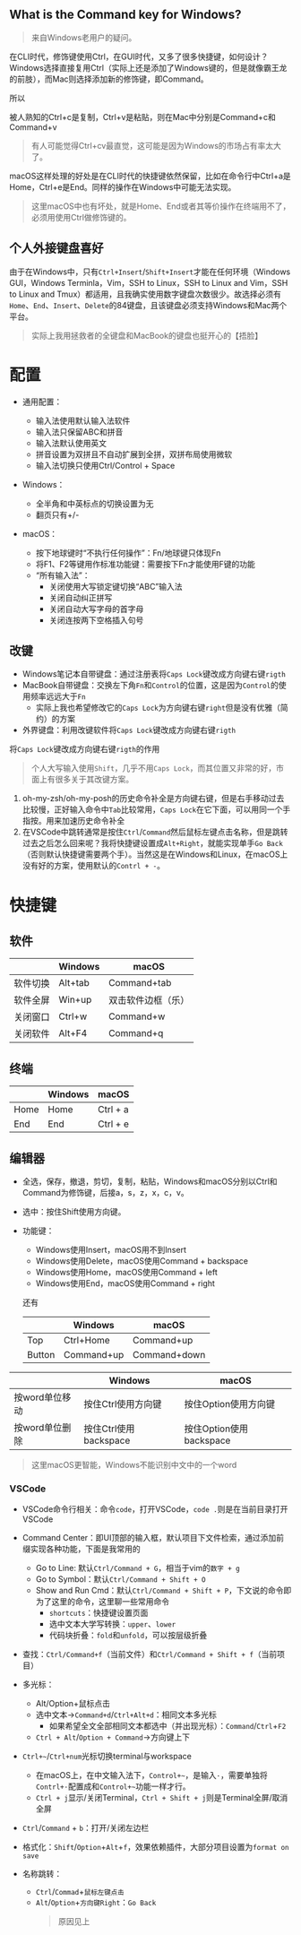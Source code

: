 ## What is the Command key for Windows?
>来自Windows老用户的疑问。

在CLI时代，修饰键使用Ctrl，在GUI时代，又多了很多快捷键，如何设计？Windows选择直接复用Ctrl（实际上还是添加了Windows键的，但是就像霸王龙的前肢），而Mac则选择添加新的修饰键，即Command。

所以

被人熟知的Ctrl+c是复制，Ctrl+v是粘贴，则在Mac中分别是Command+c和Command+v
>有人可能觉得Ctrl+cv最直觉，这可能是因为Windows的市场占有率太大了。

macOS这样处理的好处是在CLI时代的快捷键依然保留，比如在命令行中Ctrl+a是Home，Ctrl+e是End。同样的操作在Windows中可能无法实现。
>这里macOS中也有坏处，就是Home、End或者其等价操作在终端用不了，必须用使用Ctrl做修饰键的。

## 个人外接键盘喜好

由于在Windows中，只有`Ctrl+Insert`/`Shift+Insert`才能在任何环境（Windows GUI，Windows Terminla，Vim，SSH to Linux，SSH to Linux and Vim，SSH to Linux and Tmux）都适用，且我确实使用数字键盘次数很少。故选择必须有`Home`、`End`、`Insert`、`Delete`的84键盘，且该键盘必须支持Windows和Mac两个平台。
>实际上我用拯救者的全键盘和MacBook的键盘也挺开心的【捂脸】

# 配置

+ 通用配置：
    + 输入法使用默认输入法软件
    + 输入法只保留ABC和拼音
    + 输入法默认使用英文
    + 拼音设置为双拼且不自动扩展到全拼，双拼布局使用微软
    + 输入法切换只使用Ctrl/Control + Space

+ Windows：
    + 全半角和中英标点的切换设置为无
    + 翻页只有+/-
+ macOS：
    + 按下地球键时“不执行任何操作”：Fn/地球键只体现Fn
    + 将F1、F2等键用作标准功能键：需要按下Fn才能使用F键的功能
    + “所有输入法”：
        + 关闭使用大写锁定键切换“ABC”输入法
        + 关闭自动纠正拼写
        + 关闭自动大写字母的首字母
        + 关闭连按两下空格插入句号

## 改键

+ Windows笔记本自带键盘：通过注册表将`Caps Lock`键改成方向键右键`rigth`
+ MacBook自带键盘：交换左下角`Fn`和`Control`的位置，这是因为`Control`的使用频率远远大于`Fn`
    + 实际上我也希望修改它的`Caps Lock`为方向键右键`right`但是没有优雅（简约）的方案
+ 外界键盘：利用改键软件将`Caps Lock`键改成方向键右键`rigth`

将`Caps Lock`键改成方向键右键`rigth`的作用
>个人大写输入使用`Shift`，几乎不用`Caps Lock`，而其位置又非常的好，市面上有很多关于其改键方案。

1. oh-my-zsh/oh-my-posh的历史命令补全是方向键右键，但是右手移动过去比较慢，正好输入命令中`Tab`比较常用，`Caps Lock`在它下面，可以用同一个手指按。用来加速历史命令补全
2. 在VSCode中跳转通常是按住`Ctrl`/`Command`然后鼠标左键点击名称，但是跳转过去之后怎么回来呢？我将快捷键设置成`Alt+Right`，就能实现单手`Go Back`（否则默认快捷键需要两个手）。当然这是在Windows和Linux，在macOS上没有好的方案，使用默认的`Contrl + -`。

# 快捷键

## 软件

|      | Windows | macOS       |
| ---- | ------- | ----------- |
| 软件切换 | Alt+tab | Command+tab |
| 软件全屏 | Win+up  | 双击软件边框（乐）   |
| 关闭窗口 | Ctrl+w  | Command+w   |
| 关闭软件 | Alt+F4  | Command+q   |

## 终端

|      | Windows | macOS    |
| ---- | ------- | -------- |
| Home | Home    | Ctrl + a |
| End  | End     | Ctrl + e |

## 编辑器

+ 全选，保存，撤退，剪切，复制，粘贴，Windows和macOS分别以Ctrl和Command为修饰键，后接a，s，z，x，c，v。
+ 选中：按住Shift使用方向键。
+ 功能键：
    + Windows使用Insert，macOS用不到Insert
    + Windows使用Delete，macOS使用Command + backspace
    + Windows使用Home，macOS使用Command + left
    + Windows使用End，macOS使用Command + right

    还有

    |        | Windows    | macOS        |
    | ------ | ---------- | ------------ |
    | Top    | Ctrl+Home  | Command+up   |
    | Button | Command+up | Command+down |

|           | Windows           | macOS               |
| --------- | ----------------- | ------------------- |
| 按word单位移动 | 按住Ctrl使用方向键       | 按住Option使用方向键       |
| 按word单位删除 | 按住Ctrl使用backspace | 按住Option使用backspace |
>这里macOS更智能，Windows不能识别中文中的一个word

### VSCode

+ VSCode命令行相关：命令`code`，打开VSCode，`code .`则是在当前目录打开VSCode
+ Command Center：即UI顶部的输入框，默认项目下文件检索，通过添加前缀实现各种功能，下面是我常用的
	+ Go to Line:  默认`Ctrl/Command + G`，相当于vim的`数字 + g`
	+ Go to Symbol：默认`Ctrl/Command + Shift + O`
	+ Show and Run Cmd：默认`Ctrl/Command + Shift + P`，下文说的命令即为了这里的命令，这里聊一些常用命令
		+ `shortcuts`：快捷键设置页面
		+ 选中文本大学写转换：`upper`、`lower`
		+ 代码块折叠：`fold`和`unfold`，可以按层级折叠

+ 查找：`Ctrl/Command+f`（当前文件）和`Ctrl/Command + Shift + f`（当前项目）
+ 多光标：
    + Alt/Option+鼠标点击
    + 选中文本->`Command+d`/`Ctrl+Alt+d`：相同文本多光标
        + 如果希望全文全部相同文本都选中（并出现光标）：`Command`/`Ctrl`+`F2`
    + `Ctrl + Alt`/`Option + Command`->方向键上下

+ `Ctrl+~`/`Ctrl+num`光标切换terminal与workspace
    + 在macOS上，在中文输入法下，`Control+~`，是输入`·`，需要单独将`Contrl+·`配置成和`Control+~`功能一样才行。
    + `Ctrl + j`显示/关闭Terminal，`Ctrl + Shift + j`则是Terminal全屏/取消全屏
+ `Ctrl`/`Command` + `b`：打开/关闭左边栏

+ 格式化：`Shift`/`Option`+`Alt`+`f`，效果依赖插件，大部分项目设置为`format on save`

+ 名称跳转：
    + `Ctrl`/`Commad`+`鼠标左键点击`
    + `Alt`/`Option`+`方向键Right`：`Go Back`
        >原因见上
